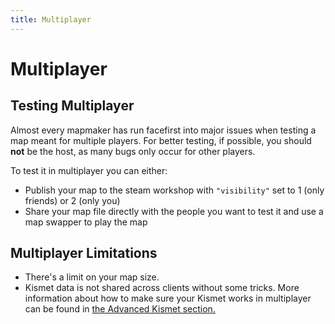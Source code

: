 ```yaml
---
title: Multiplayer
---
```

# Multiplayer 

## Testing Multiplayer

Almost every mapmaker has run facefirst into major issues when testing a map meant for multiple players. For better testing, if possible, you should **not** be the host, as many bugs only occur for other players.

To test it in multiplayer you can either:
- Publish your map to the steam workshop with `"visibility"` set to 1 (only friends) or 2 (only you)
- Share your map file directly with the people you want to test it and use a map swapper to play the map

## Multiplayer Limitations <Badge text="not finished" type="warning"/>

- There's a limit on your map size.
- Kismet data is not shared across clients without some tricks. More information about how to make sure your Kismet works in multiplayer can be found in [the Advanced Kismet section.](../kismet/06_advanced)



